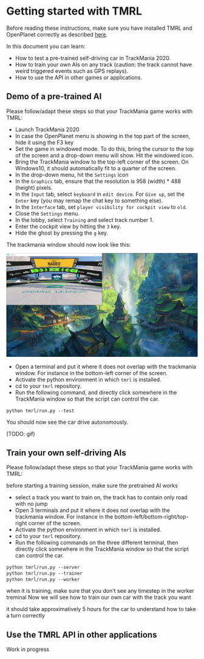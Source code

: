 # Getting started with TMRL

Before reading these instructions, make sure you have installed TMRL and OpenPlanet correctly as described [here](docs/Install.md).

In this document you can learn:
- How to test a pre-trained self-driving car in TrackMania 2020.
- How to train your own AIs on any track (caution: the track cannot have weird triggered events such as GPS replays).
- How to use the API in other games or applications.


## Demo of a pre-trained AI

Please follow/adapt these steps so that your TrackMania game works with TMRL:

- Launch TrackMania 2020
- In case the OpenPlanet menu is showing in the top part of the screen, hide it using the F3 key
- Set the game in windowed mode. To do this, bring the cursor to the top of the screen and a drop-down menu will show. Hit the windowed icon.
- Bring the TrackMania window to the top-left corner of the screen. On Windows10, it should automatically fit to a quarter of the screen.
- In the drop-down menu, hit the `Settings` icon
- In the `Graphics` tab, ensure that the resolution is 958 (width) * 488 (height) pixels.
- In the `Input` tab, select `keyboard` in `edit device`. For `Give up`, set the `Enter` key (you may remap the chat key to something else).
- In the `Interface` tab, set `player visibility for cockpit view` to `old`.
- Close the `Settings` menu.
- In the lobby, select `Training` and select track number 1.
- Enter the cockpit view by hitting the `3` key.
- Hide the ghost by pressing the `g` key.

The trackmania window should now look like this:

![screenshot1](img/screenshot1.PNG)

- Open a terminal and put it where it does not overlap with the trackmania window.
For instance in the bottom-left corner of the screen.
- Activate the python environment in which `tmrl` is installed.
- cd to your `tmrl` repository.
- Run the following command, and directly click somewhere in the TrackMania window so that the script can control the car.
```shell
python tmrl/run.py --test
```

You should now see the car drive autonomously.

(TODO: gif)






## Train your own self-driving AIs

Please follow/adapt these steps so that your TrackMania game works with TMRL:

before starting a training session, make sure the pretrained AI works

- select a track you want to train on, the track has to contain only road with no jump
- Open 3 terminals and put it where it does not overlap with the trackmania window.
For instance in the bottom-left/bottom-right/top-right corner of the screen.
- Activate the python environment in which `tmrl` is installed.
- cd to your `tmrl` repository.
- Run the following commands on the three different terminal, then directly click somewhere in the TrackMania window so that the script can control the car.
```shell
python tmrl/run.py --server
python tmrl/run.py --trainer
python tmrl/run.py --worker
```

when it is training, make sure that you don't see any timestep in the worker treminal
Now we will see how to train our own car with the track you want

it should take approximatively 5 hours for the car to understand how to take a turn correctly

## Use the TMRL API in other applications

Work in progress


